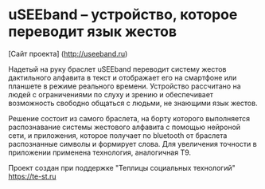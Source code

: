 uSEEband – устройство, которое переводит язык жестов
=====================
[Сайт проекта] (http://useeband.ru)

Надетый на руку браслет uSEEband переводит систему жестов дактильного алфавита в текст и отображает его на смартфоне или планшете в режиме реального времени. Устройство рассчитано на людей с ограничениями по слуху и зрению и обеспечивает возможность свободно общаться с людьми, не знающими язык жестов.

Решение состоит из самого браслета, на борту которого выполняется распознавание системы жестового алфавита с помощью нейроной сети, и приложения, которое получает по bluetooth от браслета распознанные символы и формирует слова. Для увеличения точности в приложении применена технология, аналогичная Т9.

Проект создан при поддержке "Теплицы социальных технологий" https://te-st.ru

